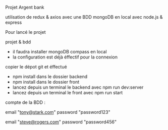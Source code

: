 Projet Argent bank

utilisation de redux & axios avec une BDD mongoDB en local avec node.js & express

Pour lancé le projet

projet & bdd

- il faudra installer mongoDB compass en local
- la configuration est déjà éffectif pour la connexion

copier le dépot git et éffectué

- npm install dans le dossier backend
- npm install dans le dossier front
- lancez depuis un terminal le backend avec npm run dev:server
- lancez depuis un terminal le front avec npm run start

compte de la BDD :

email
"tony@stark.com"
password
"password123"

email
"steve@rogers.com"
password
"password456"
